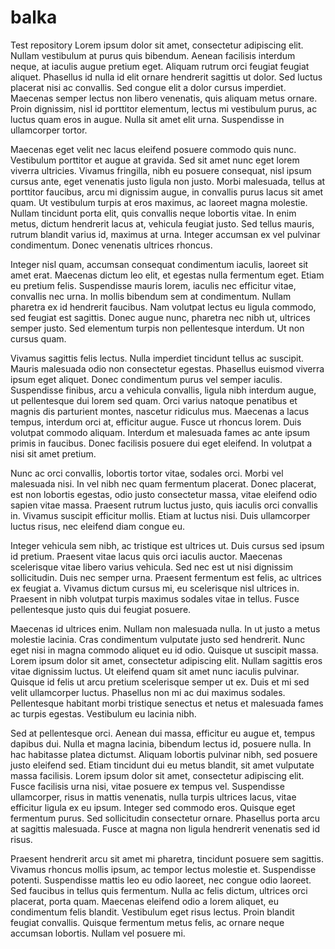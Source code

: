 # balka
Test repository
Lorem ipsum dolor sit amet, consectetur adipiscing elit. Nullam vestibulum at purus quis bibendum. Aenean facilisis interdum neque, at iaculis augue pretium eget. Aliquam rutrum orci feugiat feugiat aliquet. Phasellus id nulla id elit ornare hendrerit sagittis ut dolor. Sed luctus placerat nisi ac convallis. Sed congue elit a dolor cursus imperdiet. Maecenas semper lectus non libero venenatis, quis aliquam metus ornare. Proin dignissim, nisl id porttitor elementum, lectus mi vestibulum purus, ac luctus quam eros in augue. Nulla sit amet elit urna. Suspendisse in ullamcorper tortor.

Maecenas eget velit nec lacus eleifend posuere commodo quis nunc. Vestibulum porttitor et augue at gravida. Sed sit amet nunc eget lorem viverra ultricies. Vivamus fringilla, nibh eu posuere consequat, nisl ipsum cursus ante, eget venenatis justo ligula non justo. Morbi malesuada, tellus at porttitor faucibus, arcu mi dignissim augue, in convallis purus lacus sit amet quam. Ut vestibulum turpis at eros maximus, ac laoreet magna molestie. Nullam tincidunt porta elit, quis convallis neque lobortis vitae. In enim metus, dictum hendrerit lacus at, vehicula feugiat justo. Sed tellus mauris, rutrum blandit varius id, maximus at urna. Integer accumsan ex vel pulvinar condimentum. Donec venenatis ultrices rhoncus.

Integer nisl quam, accumsan consequat condimentum iaculis, laoreet sit amet erat. Maecenas dictum leo elit, et egestas nulla fermentum eget. Etiam eu pretium felis. Suspendisse mauris lorem, iaculis nec efficitur vitae, convallis nec urna. In mollis bibendum sem at condimentum. Nullam pharetra ex id hendrerit faucibus. Nam volutpat lectus eu ligula commodo, sed feugiat est sagittis. Donec augue nunc, pharetra nec nibh ut, ultrices semper justo. Sed elementum turpis non pellentesque interdum. Ut non cursus quam.

Vivamus sagittis felis lectus. Nulla imperdiet tincidunt tellus ac suscipit. Mauris malesuada odio non consectetur egestas. Phasellus euismod viverra ipsum eget aliquet. Donec condimentum purus vel semper iaculis. Suspendisse finibus, arcu a vehicula convallis, ligula nibh interdum augue, ut pellentesque dui lorem sed quam. Orci varius natoque penatibus et magnis dis parturient montes, nascetur ridiculus mus. Maecenas a lacus tempus, interdum orci at, efficitur augue. Fusce ut rhoncus lorem. Duis volutpat commodo aliquam. Interdum et malesuada fames ac ante ipsum primis in faucibus. Donec facilisis posuere dui eget eleifend. In volutpat a nisi sit amet pretium.

Nunc ac orci convallis, lobortis tortor vitae, sodales orci. Morbi vel malesuada nisi. In vel nibh nec quam fermentum placerat. Donec placerat, est non lobortis egestas, odio justo consectetur massa, vitae eleifend odio sapien vitae massa. Praesent rutrum luctus justo, quis iaculis orci convallis in. Vivamus suscipit efficitur mollis. Etiam at luctus nisi. Duis ullamcorper luctus risus, nec eleifend diam congue eu.

Integer vehicula sem nibh, ac tristique est ultrices ut. Duis cursus sed ipsum id pretium. Praesent vitae lacus quis orci iaculis auctor. Maecenas scelerisque vitae libero varius vehicula. Sed nec est ut nisi dignissim sollicitudin. Duis nec semper urna. Praesent fermentum est felis, ac ultrices ex feugiat a. Vivamus dictum cursus mi, eu scelerisque nisl ultrices in. Praesent in nibh volutpat turpis maximus sodales vitae in tellus. Fusce pellentesque justo quis dui feugiat posuere.

Maecenas id ultrices enim. Nullam non malesuada nulla. In ut justo a metus molestie lacinia. Cras condimentum vulputate justo sed hendrerit. Nunc eget nisi in magna commodo aliquet eu id odio. Quisque ut suscipit massa. Lorem ipsum dolor sit amet, consectetur adipiscing elit. Nullam sagittis eros vitae dignissim luctus. Ut eleifend quam sit amet nunc iaculis pulvinar. Quisque id felis ut arcu pretium scelerisque semper ut ex. Duis et mi sed velit ullamcorper luctus. Phasellus non mi ac dui maximus sodales. Pellentesque habitant morbi tristique senectus et netus et malesuada fames ac turpis egestas. Vestibulum eu lacinia nibh.

Sed at pellentesque orci. Aenean dui massa, efficitur eu augue et, tempus dapibus dui. Nulla et magna lacinia, bibendum lectus id, posuere nulla. In hac habitasse platea dictumst. Aliquam lobortis pulvinar nibh, sed posuere justo eleifend sed. Etiam tincidunt dui eu metus blandit, sit amet vulputate massa facilisis. Lorem ipsum dolor sit amet, consectetur adipiscing elit. Fusce facilisis urna nisi, vitae posuere ex tempus vel. Suspendisse ullamcorper, risus in mattis venenatis, nulla turpis ultrices lacus, vitae efficitur ligula ex eu ipsum. Integer sed commodo eros. Quisque eget fermentum purus. Sed sollicitudin consectetur ornare. Phasellus porta arcu at sagittis malesuada. Fusce at magna non ligula hendrerit venenatis sed id risus.

Praesent hendrerit arcu sit amet mi pharetra, tincidunt posuere sem sagittis. Vivamus rhoncus mollis ipsum, ac tempor lectus molestie et. Suspendisse potenti. Suspendisse mattis leo eu odio laoreet, nec congue odio laoreet. Sed faucibus in tellus quis fermentum. Nulla ac felis dictum, ultrices orci placerat, porta quam. Maecenas eleifend odio a lorem aliquet, eu condimentum felis blandit. Vestibulum eget risus lectus. Proin blandit feugiat convallis. Quisque fermentum metus felis, ac ornare neque accumsan lobortis. Nullam vel posuere mi.
